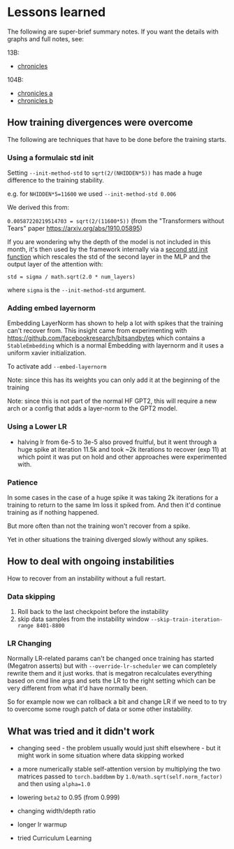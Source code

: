 # Lessons learned

The following are super-brief summary notes. If you want the details with graphs and full notes, see:

13B:
* [chronicles](./tr1-13B-base/chronicles.md)

104B:
* [chronicles a](./tr8-104B-wide/chronicles.md)
* [chronicles b](./tr8b-104B/chronicles.md)

## How training divergences were overcome

The following are techniques that have to be done before the training starts.

### Using a formulaic std init

Setting `--init-method-std` to `sqrt(2/(NHIDDEN*5))` has made a huge difference to the training stability.

e.g. for `NHIDDEN*5=11600` we used  `--init-method-std 0.006`

We derived this from:

`0.00587220219514703 = sqrt(2/(11600*5))` (from the "Transformers without Tears" paper https://arxiv.org/abs/1910.05895)

If you are wondering why the depth of the model is not included in this month, it's then used by the framework internally via a [second std init function](https://github.com/bigscience-workshop/Megatron-DeepSpeed/blob/40e8b2a086f98920de692ebc4081bf4229bfa81a/megatron/model/utils.py#L33-L40) which rescales the std of the second layer in the MLP and the output layer of the attention with:
```
std = sigma / math.sqrt(2.0 * num_layers)
```
where `sigma` is the `--init-method-std` argument.



### Adding embed layernorm

Embedding LayerNorm has shown to help a lot with spikes that the training can't recover from. This insight came from experimenting with https://github.com/facebookresearch/bitsandbytes which contains a `StableEmbedding` which is a normal Embedding with layernorm and it uses a uniform xavier initialization.

To activate add `--embed-layernorm`

Note: since this has its weights you can only add it at the beginning of the training

Note: since this is not part of the normal HF GPT2, this will require a new arch or a config that adds a layer-norm to the GPT2 model.


### Using a Lower LR

- halving lr from 6e-5 to 3e-5 also proved fruitful, but it went through a huge spike at iteration 11.5k and took ~2k iterations to recover (exp 11) at which point it was put on hold and other approaches were experimented with.


### Patience

In some cases in the case of a huge spike it was taking 2k iterations for a training to return to the same lm loss it spiked from. And then it'd continue training as if nothing happened.

But more often than not the training won't recover from a spike.

Yet in other situations the training diverged slowly without any spikes.


## How to deal with ongoing instabilities

How to recover from an instability without a full restart.

### Data skipping

1. Roll back to the last checkpoint before the instability
2. skip data samples from the instability window `--skip-train-iteration-range 8401-8800 `

### LR Changing

Normally LR-related params can't be changed once training has started (Megatron asserts) but with `--override-lr-scheduler` we can completely rewrite them and it just works. that is megatron recalculates everything based on cmd line args and sets the LR to the right setting which can be very different from what it'd have normally been.

So for example now we can rollback a bit and change LR if we need to to try to overcome some rough patch of data or some other instability.


## What was tried and it didn't work

- changing seed - the problem usually would just shift elsewhere - but it might work in some situation where data skipping worked

- a more numerically stable self-attention version by multiplying the two matrices passed to `torch.baddbmm` by `1.0/math.sqrt(self.norm_factor)` and then using `alpha=1.0`

- lowering `beta2` to 0.95 (from 0.999)

- changing width/depth ratio

- longer lr warmup

- tried Curriculum Learning
